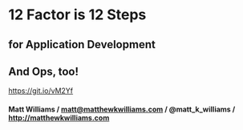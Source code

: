 
# 12 Factor is 12 Steps
## for Application Development
## And Ops, too!
https://git.io/vM2Yf
#### Matt Williams / matt@matthewkwilliams.com / @matt_k_williams / http://matthewkwilliams.com


